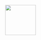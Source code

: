 <div id="header" align="center">
  <img src="https://ih1.redbubble.net/image.791868529.4165/st,small,507x507-pad,600x600,f8f8f8.u2.jpg" width="100"/>
</div>

<!--
**suprise079/Suprise079** is a ✨ _special_ ✨ repository because its `README.md` (this file) appears on your GitHub profile.

Here are some ideas to get you started:

- 🔭 I’m currently working on ...
- 🌱 I’m currently learning ...
- 👯 I’m looking to collaborate on ...
- 🤔 I’m looking for help with ...
- 💬 Ask me about ...
- 📫 How to reach me: ...
- 😄 Pronouns: ...
- ⚡ Fun fact: ...
-->
